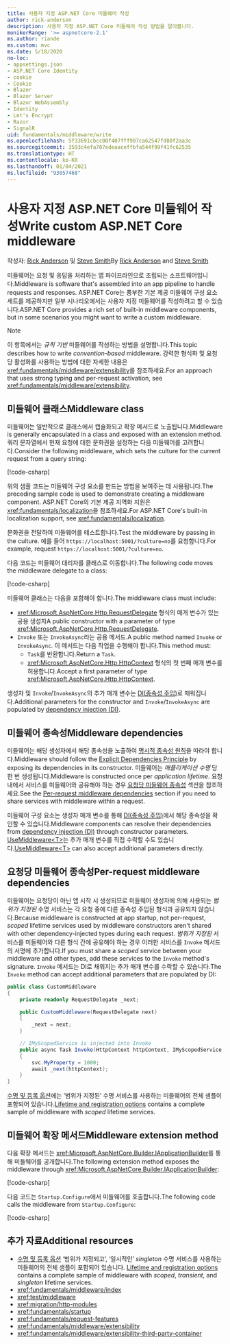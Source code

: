 ```yaml
---
title: 사용자 지정 ASP.NET Core 미들웨어 작성
author: rick-anderson
description: 사용자 지정 ASP.NET Core 미들웨어 작성 방법을 알아봅니다.
monikerRange: '>= aspnetcore-2.1'
ms.author: riande
ms.custom: mvc
ms.date: 5/18/2020
no-loc:
- appsettings.json
- ASP.NET Core Identity
- cookie
- Cookie
- Blazor
- Blazor Server
- Blazor WebAssembly
- Identity
- Let's Encrypt
- Razor
- SignalR
uid: fundamentals/middleware/write
ms.openlocfilehash: 5f33691cbcc00f407fff907ca62547fd80f2aa3c
ms.sourcegitcommit: 3593c4efa707edeaaceffbfa544f99f41fc62535
ms.translationtype: HT
ms.contentlocale: ko-KR
ms.lasthandoff: 01/04/2021
ms.locfileid: "93057468"
---
```

# <a name="write-custom-aspnet-core-middleware"></a><span data-ttu-id="13d2c-103">사용자 지정 ASP.NET Core 미들웨어 작성</span><span class="sxs-lookup"><span data-stu-id="13d2c-103">Write custom ASP.NET Core middleware</span></span>

<span data-ttu-id="13d2c-104">작성자: [Rick Anderson](https://twitter.com/RickAndMSFT) 및 [Steve Smith](https://ardalis.com/)</span><span class="sxs-lookup"><span data-stu-id="13d2c-104">By [Rick Anderson](https://twitter.com/RickAndMSFT) and [Steve Smith](https://ardalis.com/)</span></span>

<span data-ttu-id="13d2c-105">미들웨어는 요청 및 응답을 처리하는 앱 파이프라인으로 조립되는 소프트웨어입니다.</span><span class="sxs-lookup"><span data-stu-id="13d2c-105">Middleware is software that's assembled into an app pipeline to handle requests and responses.</span></span> <span data-ttu-id="13d2c-106">ASP.NET Core는 풍부한 기본 제공 미들웨어 구성 요소 세트를 제공하지만 일부 시나리오에서는 사용자 지정 미들웨어를 작성하려고 할 수 있습니다.</span><span class="sxs-lookup"><span data-stu-id="13d2c-106">ASP.NET Core provides a rich set of built-in middleware components, but in some scenarios you might want to write a custom middleware.</span></span>

> [!NOTE]
> <span data-ttu-id="13d2c-107">이 항목에서는 *규칙 기반* 미들웨어를 작성하는 방법을 설명합니다.</span><span class="sxs-lookup"><span data-stu-id="13d2c-107">This topic describes how to write *convention-based* middleware.</span></span> <span data-ttu-id="13d2c-108">강력한 형식화 및 요청당 활성화를 사용하는 방법에 대한 자세한 내용은 <xref:fundamentals/middleware/extensibility>를 참조하세요.</span><span class="sxs-lookup"><span data-stu-id="13d2c-108">For an approach that uses strong typing and per-request activation, see <xref:fundamentals/middleware/extensibility>.</span></span>

## <a name="middleware-class"></a><span data-ttu-id="13d2c-109">미들웨어 클래스</span><span class="sxs-lookup"><span data-stu-id="13d2c-109">Middleware class</span></span>

<span data-ttu-id="13d2c-110">미들웨어는 일반적으로 클래스에서 캡슐화되고 확장 메서드로 노출됩니다.</span><span class="sxs-lookup"><span data-stu-id="13d2c-110">Middleware is generally encapsulated in a class and exposed with an extension method.</span></span> <span data-ttu-id="13d2c-111">쿼리 문자열에서 현재 요청에 대한 문화권을 설정하는 다음 미들웨어를 고려합니다.</span><span class="sxs-lookup"><span data-stu-id="13d2c-111">Consider the following middleware, which sets the culture for the current request from a query string:</span></span>

[!code-csharp[](write/snapshot/StartupCulture.cs)]

<span data-ttu-id="13d2c-112">위의 샘플 코드는 미들웨어 구성 요소를 만드는 방법을 보여주는 데 사용됩니다.</span><span class="sxs-lookup"><span data-stu-id="13d2c-112">The preceding sample code is used to demonstrate creating a middleware component.</span></span> <span data-ttu-id="13d2c-113">ASP.NET Core의 기본 제공 지역화 지원은 <xref:fundamentals/localization>을 참조하세요.</span><span class="sxs-lookup"><span data-stu-id="13d2c-113">For ASP.NET Core's built-in localization support, see <xref:fundamentals/localization>.</span></span>

<span data-ttu-id="13d2c-114">문화권을 전달하여 미들웨어를 테스트합니다.</span><span class="sxs-lookup"><span data-stu-id="13d2c-114">Test the middleware by passing in the culture.</span></span> <span data-ttu-id="13d2c-115">예를 들어 `https://localhost:5001/?culture=no`를 요청합니다.</span><span class="sxs-lookup"><span data-stu-id="13d2c-115">For example, request `https://localhost:5001/?culture=no`.</span></span>

<span data-ttu-id="13d2c-116">다음 코드는 미들웨어 대리자를 클래스로 이동합니다.</span><span class="sxs-lookup"><span data-stu-id="13d2c-116">The following code moves the middleware delegate to a class:</span></span>

[!code-csharp[](write/snapshot/RequestCultureMiddleware.cs)]

<span data-ttu-id="13d2c-117">미들웨어 클래스는 다음을 포함해야 합니다.</span><span class="sxs-lookup"><span data-stu-id="13d2c-117">The middleware class must include:</span></span>

* <span data-ttu-id="13d2c-118"><xref:Microsoft.AspNetCore.Http.RequestDelegate> 형식의 매개 변수가 있는 공용 생성자</span><span class="sxs-lookup"><span data-stu-id="13d2c-118">A public constructor with a parameter of type <xref:Microsoft.AspNetCore.Http.RequestDelegate>.</span></span>
* <span data-ttu-id="13d2c-119">`Invoke` 또는 `InvokeAsync`라는 공용 메서드.</span><span class="sxs-lookup"><span data-stu-id="13d2c-119">A public method named `Invoke` or `InvokeAsync`.</span></span> <span data-ttu-id="13d2c-120">이 메서드는 다음 작업을 수행해야 합니다.</span><span class="sxs-lookup"><span data-stu-id="13d2c-120">This method must:</span></span>
  * <span data-ttu-id="13d2c-121">`Task`를 반환합니다.</span><span class="sxs-lookup"><span data-stu-id="13d2c-121">Return a `Task`.</span></span>
  * <span data-ttu-id="13d2c-122"><xref:Microsoft.AspNetCore.Http.HttpContext> 형식의 첫 번째 매개 변수를 허용합니다.</span><span class="sxs-lookup"><span data-stu-id="13d2c-122">Accept a first parameter of type <xref:Microsoft.AspNetCore.Http.HttpContext>.</span></span>
  
<span data-ttu-id="13d2c-123">생성자 및 `Invoke`/`InvokeAsync`의 추가 매개 변수는 [DI(종속성 주입)](xref:fundamentals/dependency-injection)로 채워집니다.</span><span class="sxs-lookup"><span data-stu-id="13d2c-123">Additional parameters for the constructor and `Invoke`/`InvokeAsync` are populated by [dependency injection (DI)](xref:fundamentals/dependency-injection).</span></span>

## <a name="middleware-dependencies"></a><span data-ttu-id="13d2c-124">미들웨어 종속성</span><span class="sxs-lookup"><span data-stu-id="13d2c-124">Middleware dependencies</span></span>

<span data-ttu-id="13d2c-125">미들웨어는 해당 생성자에서 해당 종속성을 노출하여 [명시적 종속성 원칙](/dotnet/standard/modern-web-apps-azure-architecture/architectural-principles#explicit-dependencies)을 따라야 합니다.</span><span class="sxs-lookup"><span data-stu-id="13d2c-125">Middleware should follow the [Explicit Dependencies Principle](/dotnet/standard/modern-web-apps-azure-architecture/architectural-principles#explicit-dependencies) by exposing its dependencies in its constructor.</span></span> <span data-ttu-id="13d2c-126">미들웨어는 *애플리케이션 수명* 당 한 번 생성됩니다.</span><span class="sxs-lookup"><span data-stu-id="13d2c-126">Middleware is constructed once per *application lifetime*.</span></span> <span data-ttu-id="13d2c-127">요청 내에서 서비스를 미들웨어와 공유해야 하는 경우 [요청당 미들웨어 종속성](#per-request-middleware-dependencies) 섹션을 참조하세요.</span><span class="sxs-lookup"><span data-stu-id="13d2c-127">See the [Per-request middleware dependencies](#per-request-middleware-dependencies) section if you need to share services with middleware within a request.</span></span>

<span data-ttu-id="13d2c-128">미들웨어 구성 요소는 생성자 매개 변수를 통해 [DI(종속성 주입)](xref:fundamentals/dependency-injection)에서 해당 종속성을 확인할 수 있습니다.</span><span class="sxs-lookup"><span data-stu-id="13d2c-128">Middleware components can resolve their dependencies from [dependency injection (DI)](xref:fundamentals/dependency-injection) through constructor parameters.</span></span> <span data-ttu-id="13d2c-129">[UseMiddleware&lt;T&gt;](/dotnet/api/microsoft.aspnetcore.builder.usemiddlewareextensions.usemiddleware#Microsoft_AspNetCore_Builder_UseMiddlewareExtensions_UseMiddleware_Microsoft_AspNetCore_Builder_IApplicationBuilder_System_Type_System_Object___)는 추가 매개 변수를 직접 수락할 수도 있습니다.</span><span class="sxs-lookup"><span data-stu-id="13d2c-129">[UseMiddleware&lt;T&gt;](/dotnet/api/microsoft.aspnetcore.builder.usemiddlewareextensions.usemiddleware#Microsoft_AspNetCore_Builder_UseMiddlewareExtensions_UseMiddleware_Microsoft_AspNetCore_Builder_IApplicationBuilder_System_Type_System_Object___) can also accept additional parameters directly.</span></span>

## <a name="per-request-middleware-dependencies"></a><span data-ttu-id="13d2c-130">요청당 미들웨어 종속성</span><span class="sxs-lookup"><span data-stu-id="13d2c-130">Per-request middleware dependencies</span></span>

<span data-ttu-id="13d2c-131">미들웨어는 요청당이 아닌 앱 시작 시 생성되므로 미들웨어 생성자에 의해 사용되는 *범위가 지정된* 수명 서비스는 각 요청 중에 다른 종속성 주입된 형식과 공유되지 않습니다.</span><span class="sxs-lookup"><span data-stu-id="13d2c-131">Because middleware is constructed at app startup, not per-request, *scoped* lifetime services used by middleware constructors aren't shared with other dependency-injected types during each request.</span></span> <span data-ttu-id="13d2c-132">*범위가 지정된* 서비스를 미들웨어와 다른 형식 간에 공유해야 하는 경우 이러한 서비스를 `Invoke` 메서드의 서명에 추가합니다.</span><span class="sxs-lookup"><span data-stu-id="13d2c-132">If you must share a *scoped* service between your middleware and other types, add these services to the `Invoke` method's signature.</span></span> <span data-ttu-id="13d2c-133">`Invoke` 메서드는 DI로 채워지는 추가 매개 변수를 수락할 수 있습니다.</span><span class="sxs-lookup"><span data-stu-id="13d2c-133">The `Invoke` method can accept additional parameters that are populated by DI:</span></span>

```csharp
public class CustomMiddleware
{
    private readonly RequestDelegate _next;

    public CustomMiddleware(RequestDelegate next)
    {
        _next = next;
    }

    // IMyScopedService is injected into Invoke
    public async Task Invoke(HttpContext httpContext, IMyScopedService svc)
    {
        svc.MyProperty = 1000;
        await _next(httpContext);
    }
}
```

<span data-ttu-id="13d2c-134">[수명 및 등록 옵션](xref:fundamentals/dependency-injection#lifetime-and-registration-options)에는 ‘범위가 지정된’ 수명 서비스를 사용하는 미들웨어의 전체 샘플이 포함되어 있습니다.</span><span class="sxs-lookup"><span data-stu-id="13d2c-134">[Lifetime and registration options](xref:fundamentals/dependency-injection#lifetime-and-registration-options) contains a complete sample of middleware with *scoped* lifetime services.</span></span>

## <a name="middleware-extension-method"></a><span data-ttu-id="13d2c-135">미들웨어 확장 메서드</span><span class="sxs-lookup"><span data-stu-id="13d2c-135">Middleware extension method</span></span>

<span data-ttu-id="13d2c-136">다음 확장 메서드는 <xref:Microsoft.AspNetCore.Builder.IApplicationBuilder>를 통해 미들웨어를 공개합니다.</span><span class="sxs-lookup"><span data-stu-id="13d2c-136">The following extension method exposes the middleware through <xref:Microsoft.AspNetCore.Builder.IApplicationBuilder>:</span></span>

[!code-csharp[](write/snapshot/RequestCultureMiddlewareExtensions.cs)]

<span data-ttu-id="13d2c-137">다음 코드는 `Startup.Configure`에서 미들웨어를 호출합니다.</span><span class="sxs-lookup"><span data-stu-id="13d2c-137">The following code calls the middleware from `Startup.Configure`:</span></span>

[!code-csharp[](write/snapshot/Startup.cs?highlight=5)]

## <a name="additional-resources"></a><span data-ttu-id="13d2c-138">추가 자료</span><span class="sxs-lookup"><span data-stu-id="13d2c-138">Additional resources</span></span>

* <span data-ttu-id="13d2c-139">[수명 및 등록 옵션](xref:fundamentals/dependency-injection#lifetime-and-registration-options) ‘범위가 지정되고’, ‘일시적인’ *singleton* 수명 서비스를 사용하는 미들웨어의 전체 샘플이 포함되어 있습니다. </span><span class="sxs-lookup"><span data-stu-id="13d2c-139">[Lifetime and registration options](xref:fundamentals/dependency-injection#lifetime-and-registration-options) contains a complete sample of middleware with *scoped*, *transient*, and *singleton* lifetime services.</span></span>
* <xref:fundamentals/middleware/index>
* <xref:test/middleware>
* <xref:migration/http-modules>
* <xref:fundamentals/startup>
* <xref:fundamentals/request-features>
* <xref:fundamentals/middleware/extensibility>
* <xref:fundamentals/middleware/extensibility-third-party-container>
